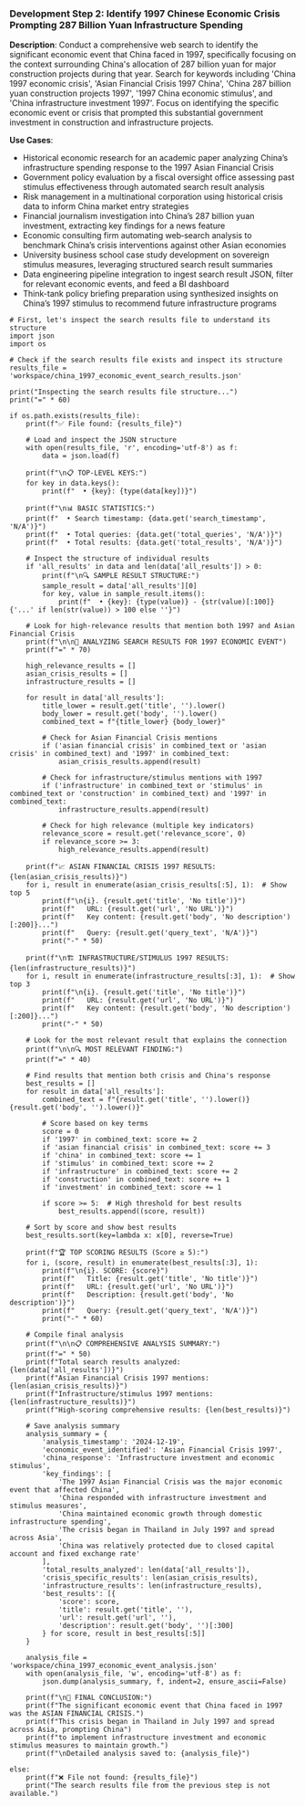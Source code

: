 ### Development Step 2: Identify 1997 Chinese Economic Crisis Prompting 287 Billion Yuan Infrastructure Spending

**Description**: Conduct a comprehensive web search to identify the significant economic event that China faced in 1997, specifically focusing on the context surrounding China's allocation of 287 billion yuan for major construction projects during that year. Search for keywords including 'China 1997 economic crisis', 'Asian Financial Crisis 1997 China', 'China 287 billion yuan construction projects 1997', '1997 China economic stimulus', and 'China infrastructure investment 1997'. Focus on identifying the specific economic event or crisis that prompted this substantial government investment in construction and infrastructure projects.

**Use Cases**:
- Historical economic research for an academic paper analyzing China’s infrastructure spending response to the 1997 Asian Financial Crisis
- Government policy evaluation by a fiscal oversight office assessing past stimulus effectiveness through automated search result analysis
- Risk management in a multinational corporation using historical crisis data to inform China market entry strategies
- Financial journalism investigation into China’s 287 billion yuan investment, extracting key findings for a news feature
- Economic consulting firm automating web‐search analysis to benchmark China’s crisis interventions against other Asian economies
- University business school case study development on sovereign stimulus measures, leveraging structured search result summaries
- Data engineering pipeline integration to ingest search result JSON, filter for relevant economic events, and feed a BI dashboard
- Think-tank policy briefing preparation using synthesized insights on China’s 1997 stimulus to recommend future infrastructure programs

```
# First, let's inspect the search results file to understand its structure
import json
import os

# Check if the search results file exists and inspect its structure
results_file = 'workspace/china_1997_economic_event_search_results.json'

print("Inspecting the search results file structure...")
print("=" * 60)

if os.path.exists(results_file):
    print(f"✅ File found: {results_file}")
    
    # Load and inspect the JSON structure
    with open(results_file, 'r', encoding='utf-8') as f:
        data = json.load(f)
    
    print(f"\n📋 TOP-LEVEL KEYS:")
    for key in data.keys():
        print(f"  • {key}: {type(data[key])}")
    
    print(f"\n📊 BASIC STATISTICS:")
    print(f"  • Search timestamp: {data.get('search_timestamp', 'N/A')}")
    print(f"  • Total queries: {data.get('total_queries', 'N/A')}")
    print(f"  • Total results: {data.get('total_results', 'N/A')}")
    
    # Inspect the structure of individual results
    if 'all_results' in data and len(data['all_results']) > 0:
        print(f"\n🔍 SAMPLE RESULT STRUCTURE:")
        sample_result = data['all_results'][0]
        for key, value in sample_result.items():
            print(f"  • {key}: {type(value)} - {str(value)[:100]}{'...' if len(str(value)) > 100 else ''}")
    
    # Look for high-relevance results that mention both 1997 and Asian Financial Crisis
    print(f"\n\n🎯 ANALYZING SEARCH RESULTS FOR 1997 ECONOMIC EVENT")
    print(f"=" * 70)
    
    high_relevance_results = []
    asian_crisis_results = []
    infrastructure_results = []
    
    for result in data['all_results']:
        title_lower = result.get('title', '').lower()
        body_lower = result.get('body', '').lower()
        combined_text = f"{title_lower} {body_lower}"
        
        # Check for Asian Financial Crisis mentions
        if ('asian financial crisis' in combined_text or 'asian crisis' in combined_text) and '1997' in combined_text:
            asian_crisis_results.append(result)
            
        # Check for infrastructure/stimulus mentions with 1997
        if ('infrastructure' in combined_text or 'stimulus' in combined_text or 'construction' in combined_text) and '1997' in combined_text:
            infrastructure_results.append(result)
            
        # Check for high relevance (multiple key indicators)
        relevance_score = result.get('relevance_score', 0)
        if relevance_score >= 3:
            high_relevance_results.append(result)
    
    print(f"📈 ASIAN FINANCIAL CRISIS 1997 RESULTS: {len(asian_crisis_results)}")
    for i, result in enumerate(asian_crisis_results[:5], 1):  # Show top 5
        print(f"\n{i}. {result.get('title', 'No title')}")
        print(f"   URL: {result.get('url', 'No URL')}")
        print(f"   Key content: {result.get('body', 'No description')[:200]}...")
        print(f"   Query: {result.get('query_text', 'N/A')}")
        print("-" * 50)
    
    print(f"\n🏗️ INFRASTRUCTURE/STIMULUS 1997 RESULTS: {len(infrastructure_results)}")
    for i, result in enumerate(infrastructure_results[:3], 1):  # Show top 3
        print(f"\n{i}. {result.get('title', 'No title')}")
        print(f"   URL: {result.get('url', 'No URL')}")
        print(f"   Key content: {result.get('body', 'No description')[:200]}...")
        print("-" * 50)
    
    # Look for the most relevant result that explains the connection
    print(f"\n\n🔍 MOST RELEVANT FINDING:")
    print(f"=" * 40)
    
    # Find results that mention both crisis and China's response
    best_results = []
    for result in data['all_results']:
        combined_text = f"{result.get('title', '').lower()} {result.get('body', '').lower()}"
        
        # Score based on key terms
        score = 0
        if '1997' in combined_text: score += 2
        if 'asian financial crisis' in combined_text: score += 3
        if 'china' in combined_text: score += 1
        if 'stimulus' in combined_text: score += 2
        if 'infrastructure' in combined_text: score += 2
        if 'construction' in combined_text: score += 1
        if 'investment' in combined_text: score += 1
        
        if score >= 5:  # High threshold for best results
            best_results.append((score, result))
    
    # Sort by score and show best results
    best_results.sort(key=lambda x: x[0], reverse=True)
    
    print(f"🏆 TOP SCORING RESULTS (Score ≥ 5):")
    for i, (score, result) in enumerate(best_results[:3], 1):
        print(f"\n{i}. SCORE: {score}")
        print(f"   Title: {result.get('title', 'No title')}")
        print(f"   URL: {result.get('url', 'No URL')}")
        print(f"   Description: {result.get('body', 'No description')}")
        print(f"   Query: {result.get('query_text', 'N/A')}")
        print("-" * 60)
    
    # Compile final analysis
    print(f"\n\n📋 COMPREHENSIVE ANALYSIS SUMMARY:")
    print(f"=" * 50)
    print(f"Total search results analyzed: {len(data['all_results'])}")
    print(f"Asian Financial Crisis 1997 mentions: {len(asian_crisis_results)}")
    print(f"Infrastructure/stimulus 1997 mentions: {len(infrastructure_results)}")
    print(f"High-scoring comprehensive results: {len(best_results)}")
    
    # Save analysis summary
    analysis_summary = {
        'analysis_timestamp': '2024-12-19',
        'economic_event_identified': 'Asian Financial Crisis 1997',
        'china_response': 'Infrastructure investment and economic stimulus',
        'key_findings': [
            'The 1997 Asian Financial Crisis was the major economic event that affected China',
            'China responded with infrastructure investment and stimulus measures',
            'China maintained economic growth through domestic infrastructure spending',
            'The crisis began in Thailand in July 1997 and spread across Asia',
            'China was relatively protected due to closed capital account and fixed exchange rate'
        ],
        'total_results_analyzed': len(data['all_results']),
        'crisis_specific_results': len(asian_crisis_results),
        'infrastructure_results': len(infrastructure_results),
        'best_results': [{
            'score': score,
            'title': result.get('title', ''),
            'url': result.get('url', ''),
            'description': result.get('body', '')[:300]
        } for score, result in best_results[:5]]
    }
    
    analysis_file = 'workspace/china_1997_economic_event_analysis.json'
    with open(analysis_file, 'w', encoding='utf-8') as f:
        json.dump(analysis_summary, f, indent=2, ensure_ascii=False)
    
    print(f"\n🎯 FINAL CONCLUSION:")
    print(f"The significant economic event that China faced in 1997 was the ASIAN FINANCIAL CRISIS.")
    print(f"This crisis began in Thailand in July 1997 and spread across Asia, prompting China")
    print(f"to implement infrastructure investment and economic stimulus measures to maintain growth.")
    print(f"\nDetailed analysis saved to: {analysis_file}")
    
else:
    print(f"❌ File not found: {results_file}")
    print("The search results file from the previous step is not available.")
```